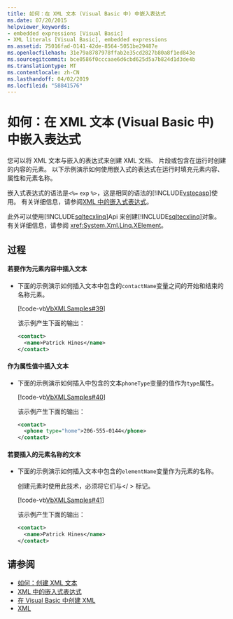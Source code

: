 ```yaml
---
title: 如何：在 XML 文本 (Visual Basic 中) 中嵌入表达式
ms.date: 07/20/2015
helpviewer_keywords:
- embedded expressions [Visual Basic]
- XML literals [Visual Basic], embedded expressions
ms.assetid: 75016fad-0141-42de-8564-5051be29487e
ms.openlocfilehash: 31e79a8787978ffab2e35cd2827b80a8f1ed843e
ms.sourcegitcommit: bce0586f0cccaae6d6cbd625d5a7b824d1d3de4b
ms.translationtype: MT
ms.contentlocale: zh-CN
ms.lasthandoff: 04/02/2019
ms.locfileid: "58841576"
---
```

# <a name="how-to-embed-expressions-in-xml-literals-visual-basic"></a>如何：在 XML 文本 (Visual Basic 中) 中嵌入表达式
您可以将 XML 文本与嵌入的表达式来创建 XML 文档、 片段或包含在运行时创建的内容的元素。 以下示例演示如何使用嵌入式的表达式在运行时填充元素内容、 属性和元素名称。  
  
 嵌入式表达式的语法是`<%=` `exp` `%>`，这是相同的语法的[!INCLUDE[vstecasp](~/includes/vstecasp-md.md)]使用。 有关详细信息，请参阅[XML 中的嵌入式表达式](../../../../visual-basic/programming-guide/language-features/xml/embedded-expressions-in-xml.md)。  
  
 此外可以使用[!INCLUDE[sqltecxlinq](~/includes/sqltecxlinq-md.md)]Api 来创建[!INCLUDE[sqltecxlinq](~/includes/sqltecxlinq-md.md)]对象。 有关详细信息，请参阅 <xref:System.Xml.Linq.XElement>。  
  
## <a name="procedures"></a>过程  
  
#### <a name="to-insert-text-as-element-content"></a>若要作为元素内容中插入文本  
  
-   下面的示例演示如何插入文本中包含的`contactName`变量之间的开始和结束的名称元素。  
  
     [!code-vb[VbXMLSamples#39](~/samples/snippets/visualbasic/VS_Snippets_VBCSharp/VbXMLSamples/VB/XMLSamples14.vb#39)]  
  
     该示例产生下面的输出：  
  
    ```xml  
    <contact>  
      <name>Patrick Hines</name>  
    </contact>  
    ```  
  
#### <a name="to-insert-text-as-an-attribute-value"></a>作为属性值中插入文本  
  
-   下面的示例演示如何插入中包含的文本`phoneType`变量的值作为`type`属性。  
  
     [!code-vb[VbXMLSamples#40](~/samples/snippets/visualbasic/VS_Snippets_VBCSharp/VbXMLSamples/VB/XMLSamples14.vb#40)]  
  
     该示例产生下面的输出：  
  
    ```xml  
    <contact>  
      <phone type="home">206-555-0144</phone>  
    </contact>  
    ```  
  
#### <a name="to-insert-text-for-an-element-name"></a>若要插入的元素名称的文本  
  
-   下面的示例演示如何插入文本中包含的`elementName`变量作为元素的名称。  
  
     创建元素时使用此技术，必须将它们与\</ > 标记。  
  
     [!code-vb[VbXMLSamples#41](~/samples/snippets/visualbasic/VS_Snippets_VBCSharp/VbXMLSamples/VB/XMLSamples14.vb#41)]  
  
     该示例产生下面的输出：  
  
    ```xml  
    <contact>  
      <name>Patrick Hines</name>  
    </contact>  
    ```  
  
## <a name="see-also"></a>请参阅

- [如何：创建 XML 文本](../../../../visual-basic/programming-guide/language-features/xml/how-to-create-xml-literals.md)
- [XML 中的嵌入式表达式](../../../../visual-basic/programming-guide/language-features/xml/embedded-expressions-in-xml.md)
- [在 Visual Basic 中创建 XML](../../../../visual-basic/programming-guide/language-features/xml/creating-xml.md)
- [XML](../../../../visual-basic/programming-guide/language-features/xml/index.md)
